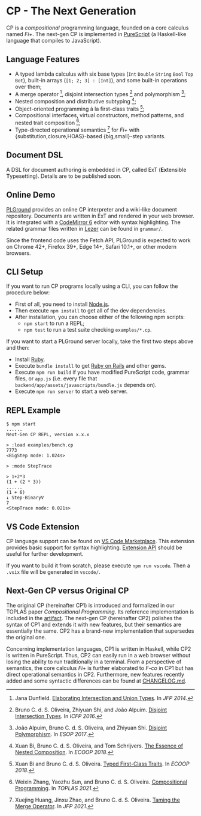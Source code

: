 # CP - The Next Generation

CP is a *compositional* programming language, founded on a core calculus named *Fi+*. The next-gen CP is implemented in [PureScript](https://www.purescript.org) (a Haskell-like language that compiles to JavaScript).

## Language Features

- A typed lambda calculus with six base types (`Int` `Double` `String` `Bool` `Top` `Bot`), built-in arrays (`[1; 2; 3] : [Int]`), and some built-in operations over them;
- A merge operator [^Merge], disjoint intersection types [^λi] and polymorphism [^Fi];
- Nested composition and distributive subtyping [^NeColus];
- Object-oriented programming à la first-class traits [^SEDEL];
- Compositional interfaces, virtual constructors, method patterns, and nested trait composition [^CP];
- Type-directed operational semantics [^TDOS] for *Fi+* with {substitution,closure,HOAS}-based {big,small}-step variants.

[^Merge]: Jana Dunfield. [Elaborating Intersection and Union Types](https://research.cs.queensu.ca/home/jana/papers/intcomp-jfp/Dunfield14_elaboration.pdf). In *JFP 2014*.  
[^λi]: Bruno C. d. S. Oliveira, Zhiyuan Shi, and João Alpuim. [Disjoint Intersection Types](https://i.cs.hku.hk/~bruno/papers/icfp2016.pdf). In *ICFP 2016*.  
[^Fi]: João Alpuim, Bruno C. d. S. Oliveira, and Zhiyuan Shi. [Disjoint Polymorphism](https://i.cs.hku.hk/~bruno/papers/ESOP2017.pdf). In *ESOP 2017*.  
[^SEDEL]: Xuan Bi and Bruno C. d. S. Oliveira. [Typed First-Class Traits](https://i.cs.hku.hk/~bruno/papers/traits.pdf). In *ECOOP 2018*.  
[^NeColus]: Xuan Bi, Bruno C. d. S. Oliveira, and Tom Schrijvers. [The Essence of Nested Composition](https://i.cs.hku.hk/~bruno/papers/nested.pdf). In *ECOOP 2018*.  
[^Fi+]: Xuan Bi, Ningning Xie, Bruno C. d. S. Oliveira and Tom Schrijvers. [Distributive Disjoint Polymorphism for Compositional Programming](https://i.cs.hku.hk/~bruno/papers/esop2019.pdf). In *ESOP 2019*.  
[^CP]: Weixin Zhang, Yaozhu Sun, and Bruno C. d. S. Oliveira. [Compositional Programming](https://i.cs.hku.hk/~bruno/papers/toplas2021.pdf). In *TOPLAS 2021*.  
[^TDOS]: Xuejing Huang, Jinxu Zhao, and Bruno C. d. S. Oliveira. [Taming the Merge Operator](https://i.cs.hku.hk/~bruno/papers/jfp2021.pdf). In *JFP 2021*.  

## Document DSL

A DSL for document authoring is embedded in CP, called ExT (**Ex**tensible **T**ypesetting). Details are to be published soon.

## Online Demo

[PLGround](https://plground.org) provides an online CP interpreter and a wiki-like document repository. Documents are written in ExT and rendered in your web browser. It is integrated with a [CodeMirror 6](https://codemirror.net/6/) editor with syntax highlighting. The related grammar files written in [Lezer](https://lezer.codemirror.net) can be found in `grammar/`.

Since the frontend code uses the Fetch API, PLGround is expected to work on Chrome 42+, Firefox 39+, Edge 14+, Safari 10.1+, or other modern browsers.

## CLI Setup

If you want to run CP programs locally using a CLI, you can follow the procedure below:

- First of all, you need to install [Node.js](https://nodejs.org).
- Then execute `npm install` to get all of the dev dependencies.
- After installation, you can choose either of the following npm scripts:
  - `npm start` to run a REPL;
  - `npm test` to run a test suite checking `examples/*.cp`.

If you want to start a PLGround server locally, take the first two steps above and then:

- Install [Ruby](https://www.ruby-lang.org).
- Execute `bundle install` to get [Ruby on Rails](https://rubyonrails.org) and other gems.
- Execute `npm run build` if you have modified PureScript code, grammar files, or `app.js` (i.e. every file that `backend/app/assets/javascripts/bundle.js` depends on).
- Execute `npm run server` to start a web server.

## REPL Example

```
$ npm start
......
Next-Gen CP REPL, version x.x.x

> :load examples/bench.cp
7773
<BigStep mode: 1.024s>

> :mode StepTrace

> 1+2*3
(1 + (2 * 3))
......
(1 + 6)
↓ Step-BinaryV
7
<StepTrace mode: 0.021s>
```

## VS Code Extension

CP language support can be found on [VS Code Marketplace](https://marketplace.visualstudio.com/items?itemName=yzyzsun.cp-next). This extension provides basic support for syntax highlighting. [Extension API](https://code.visualstudio.com/api) should be useful for further development.

If you want to build it from scratch, please execute `npm run vscode`. Then a `.vsix` file will be generated in `vscode/`.

## Next-Gen CP versus Original CP

The original CP (hereinafter CP1) is introduced and formalized in our TOPLAS paper *Compositional Programming*. Its reference implementation is included in the [artifact](https://github.com/wxzh/CP). The next-gen CP (hereinafter CP2) polishes the syntax of CP1 and extends it with new features, but their semantics are essentially the same. CP2 has a brand-new implementation that supersedes the original one.

Concerning implementation languages, CP1 is written in Haskell, while CP2 is written in PureScript. Thus, CP2 can easily run in a web browser without losing the ability to run traditionally in a terminal. From a perspective of semantics, the core calculus *Fi+* is further elaborated to *F-co* in CP1 but has direct operational semantics in CP2. Furthermore, new features recently added and some syntactic differences can be found at [CHANGELOG.md](CHANGELOG.md).

